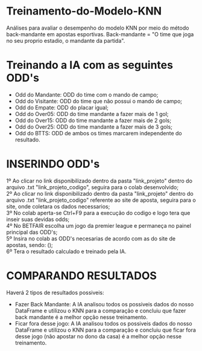 # Treinamento-do-Modelo-KNN
Análises para avaliar o desempenho do modelo KNN por meio do método back-mandante em apostas esportivas.
Back-mandante = "O time que joga no seu proprio estadio, o mandante da partida".
# Treinando a IA com as seguintes ODD's
* Odd do Mandante: ODD do time com o mando de campo;
* Odd do Visitante: ODD do time que não possui o mando de campo;
* Odd do Empate: ODD do placar igual;
* Odd do Over05: ODD do time mandante a fazer mais de 1 gol;
* Odd do Over15: ODD do time mandante a fazer mais de 2 gols;
* Odd do Over25: ODD do time mandante a fazer mais de 3 gols;
* Odd do BTTS: ODD de ambos os times marcarem independente do resultado.
# INSERINDO ODD's
1º Ao clicar no link disponibilizado dentro da pasta "link_projeto" dentro do arquivo .txt "link_projeto_codigo", seguira para o colab desenvolvido;<br />
2º Ao clicar no link disponibilizado dentro da pasta "link_projeto" dentro do arquivo .txt "link_projeto_codigo" referente ao site de aposta, seguira para o site, onde coletara os dados necessarios;<br />
3º No colab aperta-se Ctrl+F9 para a execução do codigo e logo tera que inseir suas devidas odds;<br />
4º No BETFAIR escolha um jogo da premier league e permaneça no painel principal das ODD's;<br />
5º Insira no colab as ODD's necesarias de acordo com as do site de apostas, sendo: ();<br />
6º Tera o resultado calculado e treinado pela IA.
   
# COMPARANDO RESULTADOS
Haverá 2 tipos de resultados possiveis:
* Fazer Back Mandante: A IA analisou todos os possiveis dados do nosso DataFrame e utilizou o KNN para a comparação e concluiu que fazer back mandante é a melhor opção nesse treinamento.
* Ficar fora desse jogo: A IA analisou todos os possiveis dados do nosso DataFrame e utilizou o KNN para a comparação e concluiu que ficar fora desse jogo (não apostar no dono da casa) é a melhor opção nesse treinamento.
